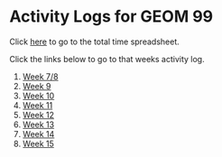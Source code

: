 # Activity Logs for GEOM 99

Click [here](https://github.com/ZacharyMasson/ActivityLogs_99/blob/main/WEEK7_8.md) to go to the total time spreadsheet. 

Click the links below to go to that weeks activity log. 

1. [Week 7/8](https://github.com/ZacharyMasson/ActivityLogs_99/blob/main/WEEK7_8.md)
2. [Week 9](https://github.com/ZacharyMasson/ActivityLogs_99/blob/main/WEEK9.md)
3. [Week 10](https://github.com/ZacharyMasson/ActivityLogs_99/blob/main/WEEK10.md)
4. [Week 11](https://github.com/ZacharyMasson/ActivityLogs_99/blob/main/WEEK11.md)
5. [Week 12](https://github.com/ZacharyMasson/ActivityLogs_99/blob/main/WEEK12.md)
6. [Week 13](https://github.com/ZacharyMasson/ActivityLogs_99/blob/main/WEEK13.md)
7. [Week 14](https://github.com/ZacharyMasson/ActivityLogs_99/blob/main/WEEK14.md)
8. [Week 15](https://github.com/ZacharyMasson/ActivityLogs_99/blob/main/WEEK15.md)
